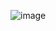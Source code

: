 ![image](https://github.com/eunsjun95/finalproject_image/assets/157304616/15af9f4c-7228-4e68-a4db-1d09289c196a)
